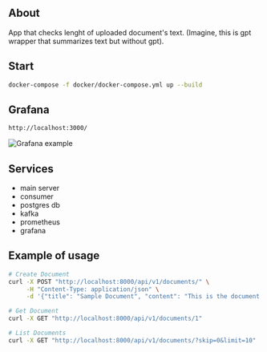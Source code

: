 ## About  
App that checks lenght of uploaded document's text. (Imagine, this is gpt wrapper that summarizes text but without gpt).  
  
## Start  
```sh
docker-compose -f docker/docker-compose.yml up --build
```

##  Grafana  
```sh
http://localhost:3000/
``` 
![Grafana example](https://i.ibb.co/Y7267wW4/photo-2025-02-20-22-42-57.jpg)  
  

## Services  
- main server  
- consumer  
- postgres db  
- kafka  
- prometheus  
- grafana   
  
  
## Example of usage 
```sh
# Create Document
curl -X POST "http://localhost:8000/api/v1/documents/" \
     -H "Content-Type: application/json" \
     -d '{"title": "Sample Document", "content": "This is the document content"}'

# Get Document
curl -X GET "http://localhost:8000/api/v1/documents/1"

# List Documents
curl -X GET "http://localhost:8000/api/v1/documents/?skip=0&limit=10"

```